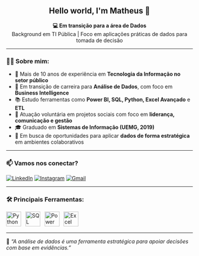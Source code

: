 <h2 align="center">Hello world, I'm Matheus 👋</h2>

<p align="center">
  <strong>💻 Em transição para a área de Dados</strong><br>
  Background em TI Pública | Foco em aplicações práticas de dados para tomada de decisão
</p>

---

### 👨‍💼 Sobre mim:
- 💼 Mais de 10 anos de experiência em **Tecnologia da Informação no setor público**
- 🔁 Em transição de carreira para **Análise de Dados**, com foco em **Business Intelligence**
- 📚 Estudo ferramentas como **Power BI, SQL, Python, Excel Avançado** e **ETL**
- 🤝 Atuação voluntária em projetos sociais com foco em **liderança, comunicação e gestão**
- 🎓 Graduado em **Sistemas de Informação (UEMG, 2019)**
- 🚀 Em busca de oportunidades para aplicar **dados de forma estratégica** em ambientes colaborativos

---

<h3>📫 Vamos nos conectar?</h3>

[![LinkedIn](https://img.shields.io/badge/-LinkedIn-0A66C2?style=flat&logo=linkedin&logoColor=white)](https://www.linkedin.com/in/matheusferrereira/)
[![Instagram](https://img.shields.io/badge/-Instagram-E4405F?style=flat&logo=instagram&logoColor=white)](http://instagram.com/fmatheusaugusto)
[![Gmail](https://img.shields.io/badge/-Email-D14836?style=flat&logo=gmail&logoColor=white)](mailto:fmatheusaugusto@gmail.com)

---

<h3>🛠️ Principais Ferramentas:</h3>

<p align="left">
  <!-- Python -->
  <img src="https://cdn.jsdelivr.net/gh/devicons/devicon/icons/python/python-original.svg" alt="Python" width="40" height="40"/>
  &nbsp;

  <!-- SQL (ícone estilo base de dados com "SQL") -->
  <img src="https://img.icons8.com/fluency/48/sql.png" alt="SQL" width="40" height="40"/>
  &nbsp;

  <!-- Power BI (estilo da imagem enviada) -->
  <img src="https://img.icons8.com/color/48/power-bi.png" alt="Power BI" width="40" height="40"/>
  &nbsp;

  <!-- Excel -->
  <img src="https://img.icons8.com/fluency/48/microsoft-excel-2019.png" alt="Excel" width="40" height="40"/>
</p>

---

🧠 *“A análise de dados é uma ferramenta estratégica para apoiar decisões com base em evidências.”*
